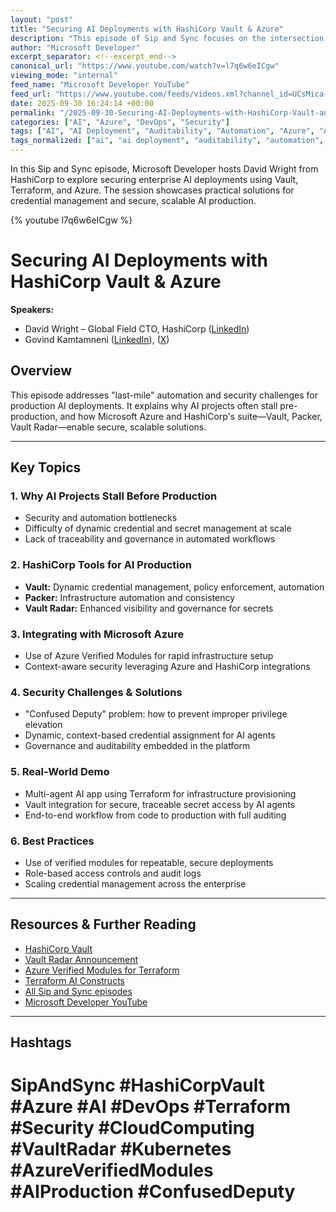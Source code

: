 ```yaml
---
layout: "post"
title: "Securing AI Deployments with HashiCorp Vault & Azure"
description: "This episode of Sip and Sync focuses on the intersection of automation and security for AI deployments. Featuring HashiCorp's David Wright, it covers how tools like Vault, Packer, and Vault Radar—combined with Microsoft Azure—streamline secure AI production. The discussion includes dynamic credential management, tackling unique security challenges, leveraging Azure Verified Modules with Terraform, and demonstrates a secure multi-agent AI app setup with end-to-end governance."
author: "Microsoft Developer"
excerpt_separator: <!--excerpt_end-->
canonical_url: "https://www.youtube.com/watch?v=l7q6w6eICgw"
viewing_mode: "internal"
feed_name: "Microsoft Developer YouTube"
feed_url: "https://www.youtube.com/feeds/videos.xml?channel_id=UCsMica-v34Irf9KVTh6xx-g"
date: 2025-09-30 16:24:14 +00:00
permalink: "/2025-09-30-Securing-AI-Deployments-with-HashiCorp-Vault-and-Azure.html"
categories: ["AI", "Azure", "DevOps", "Security"]
tags: ["AI", "AI Deployment", "Auditability", "Automation", "Azure", "Azure Verified Modules", "Cloud Computing", "Confused Deputy", "Dev", "Development", "DevOps", "Dynamic Credential Management", "Governance", "HashiCorp Vault", "IaC", "Kubernetes", "Microsoft", "Multi Agent Systems", "Packer", "Security", "Tech", "Technology", "Terraform", "Traceability", "Vault Radar", "Videos"]
tags_normalized: ["ai", "ai deployment", "auditability", "automation", "azure", "azure verified modules", "cloud computing", "confused deputy", "dev", "development", "devops", "dynamic credential management", "governance", "hashicorp vault", "iac", "kubernetes", "microsoft", "multi agent systems", "packer", "security", "tech", "technology", "terraform", "traceability", "vault radar", "videos"]
---
```


In this Sip and Sync episode, Microsoft Developer hosts David Wright from HashiCorp to explore securing enterprise AI deployments using Vault, Terraform, and Azure. The session showcases practical solutions for credential management and secure, scalable AI production.<!--excerpt_end-->

{% youtube l7q6w6eICgw %}

# Securing AI Deployments with HashiCorp Vault & Azure

**Speakers:**

- David Wright – Global Field CTO, HashiCorp ([LinkedIn](https://www.linkedin.com/in/david-wright-57336a4/))
- Govind Kamtamneni ([LinkedIn](https://www.linkedin.com/in/thegovind/)), ([X](https://x.com/t2govind))

## Overview

This episode addresses "last-mile" automation and security challenges for production AI deployments. It explains why AI projects often stall pre-production, and how Microsoft Azure and HashiCorp's suite—Vault, Packer, Vault Radar—enable secure, scalable solutions.

---

## Key Topics

### 1. Why AI Projects Stall Before Production

- Security and automation bottlenecks
- Difficulty of dynamic credential and secret management at scale
- Lack of traceability and governance in automated workflows

### 2. HashiCorp Tools for AI Production

- **Vault:** Dynamic credential management, policy enforcement, automation
- **Packer:** Infrastructure automation and consistency
- **Vault Radar:** Enhanced visibility and governance for secrets

### 3. Integrating with Microsoft Azure

- Use of Azure Verified Modules for rapid infrastructure setup
- Context-aware security leveraging Azure and HashiCorp integrations

### 4. Security Challenges & Solutions

- "Confused Deputy" problem: how to prevent improper privilege elevation
- Dynamic, context-based credential assignment for AI agents
- Governance and auditability embedded in the platform

### 5. Real-World Demo

- Multi-agent AI app using Terraform for infrastructure provisioning
- Vault integration for secure, traceable secret access by AI agents
- End-to-end workflow from code to production with full auditing

### 6. Best Practices

- Use of verified modules for repeatable, secure deployments
- Role-based access controls and audit logs
- Scaling credential management across the enterprise

---

## Resources & Further Reading

- [HashiCorp Vault](https://www.hashicorp.com/products/vault)
- [Vault Radar Announcement](https://www.hashicorp.com/blog)
- [Azure Verified Modules for Terraform](https://learn.microsoft.com/en-us/azure/developer/terraform/)
- [Terraform AI Constructs](https://developer.hashicorp.com/terraform/tutorials)
- [All Sip and Sync episodes](https://aka.ms/SipAndSyncPlaylist)
- [Microsoft Developer YouTube](https://aka.ms/MicrosoftDeveloperYouTube)

---

## Hashtags

# SipAndSync #HashiCorpVault #Azure #AI #DevOps #Terraform #Security #CloudComputing #VaultRadar #Kubernetes #AzureVerifiedModules #AIProduction #ConfusedDeputy
